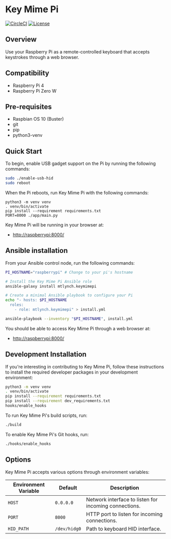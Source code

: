 # Key Mime Pi

[![CircleCI](https://circleci.com/gh/mtlynch/key-mime-pi.svg?style=svg)](https://circleci.com/gh/mtlynch/key-mime-pi) [![License](http://img.shields.io/:license-mit-blue.svg?style=flat-square)](LICENSE)

## Overview

Use your Raspberry Pi as a remote-controlled keyboard that accepts keystrokes through a web browser.

## Compatibility

* Raspberry Pi 4
* Raspberry Pi Zero W

## Pre-requisites

* Raspbian OS 10 (Buster)
* git
* pip
* python3-venv

## Quick Start

To begin, enable USB gadget support on the Pi by running the following commands:

```bash
sudo ./enable-usb-hid
sudo reboot
```

When the Pi reboots, run Key Mime Pi with the following commands:

```
python3 -m venv venv
. venv/bin/activate
pip install --requirement requirements.txt
PORT=8000 ./app/main.py
```

Key Mime Pi will be running in your browser at:

* [http://raspberrypi:8000/](http://raspberrypi:8000/)

## Ansible installation

From your Ansible control node, run the following commands:

```bash
PI_HOSTNAME="raspberrypi" # Change to your pi's hostname

# Install the Key Mime Pi Ansible role
ansible-galaxy install mtlynch.keymimepi

# Create a minimal Ansible playbook to configure your Pi
echo "- hosts: $PI_HOSTNAME
  roles:
    - role: mtlynch.keymimepi" > install.yml

ansible-playbook --inventory "$PI_HOSTNAME", install.yml
```

You should be able to access Key Mime Pi through a web browser at:

* [http://raspberrypi:8000/](http://raspberrypi:8000/)

## Development Installation

If you're interesting in contributing to Key Mime Pi, follow these instructions to install the required developer packages in your development environment:

```bash
python3 -m venv venv
. venv/bin/activate
pip install --requirement requirements.txt
pip install --requirement dev_requirements.txt
hooks/enable_hooks
```

To run Key Mime Pi's build scripts, run:

```bash
./build
```

To enable Key Mime Pi's Git hooks, run:

```bash
./hooks/enable_hooks
```

## Options

Key Mime Pi accepts various options through environment variables:

| Environment Variable | Default      | Description |
|----------------------|--------------|-------------|
| `HOST`               | `0.0.0.0`    | Network interface to listen for incoming connections. |
| `PORT`               | `8000`       | HTTP port to listen for incoming connections. |
| `HID_PATH`           | `/dev/hidg0` | Path to keyboard HID interface. |